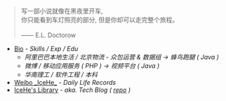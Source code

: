 <!-- > 好记性不如烂博客 -->

<!-- Done is better than perfect. -->

> 写一部小说就像在黑夜里开车, <br/>你只能看到车灯照亮的部分, 但是你却可以走完整个旅程。<br/><br/>—— E.L. Doctorow

- [Bio](/marks/bio.md) - _Skills / Exp / Edu_
    - _阿里巴巴本地生活 / 北京物流 - 众包运营 & 数据组 → 蜂鸟跑腿 ( Java )_
    - _微博 / 移动应用服务 ( PHP ) → 视频平台 ( Java )_
    - _华南理工 / 软件工程 / 本科_
- [Weibo \_IceHe\_](https://weibo.com/icedes) - _Daily Life Records_
- [IceHe's Library](https://icehe.xyz/#/) - _aka. Tech Blog ( [repo](https://github.com/IceHe/lib) )_

<!-- ### Hi there 👋 -->

<!--
**IceHe/IceHe** is a ✨ _special_ ✨ repository because its `README.md` (this file) appears on your GitHub profile.

Here are some ideas to get you started:

- 🔭 I’m currently working on ...
- 🌱 I’m currently learning ...
- 👯 I’m looking to collaborate on ...
- 🤔 I’m looking for help with ...
- 💬 Ask me about ...
- 📫 How to reach me: ...
- 😄 Pronouns: ...
- ⚡ Fun fact: ...
-->
